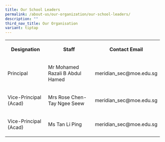 ```yaml
---
title: Our School Leaders
permalink: /about-us/our-organization/our-school-leaders/
description: ""
third_nav_title: Our Organisation
variant: tiptap
---
```

<table style="minWidth: 75px">
<colgroup>
<col>
<col>
<col>
</colgroup>
<tbody>
<tr>
<th rowspan="1" colspan="1">
<p>Designation</p>
</th>
<th rowspan="1" colspan="1">
<p>Staff</p>
</th>
<th rowspan="1" colspan="1">
<p>Contact Email</p>
</th>
</tr>
<tr>
<td rowspan="1" colspan="1">
<p>Principal</p>
</td>
<td rowspan="1" colspan="1">
<p>Mr Mohamed Razali B Abdul Hamed</p>
</td>
<td rowspan="1" colspan="1">
<p><a rel="noopener noreferrer nofollow" target="_blank">meridian_sec@moe.edu.sg</a>
</p>
</td>
</tr>
<tr>
<td rowspan="1" colspan="1">
<p>Vice-Principal (Acad)</p>
</td>
<td rowspan="1" colspan="1">
<p>Mrs Rose Chen-Tay Ngee Seew</p>
</td>
<td rowspan="1" colspan="1">
<p><a rel="noopener noreferrer nofollow" target="_blank">meridian_sec@moe.edu.sg</a>
</p>
</td>
</tr>
<tr>
<td rowspan="1" colspan="1">
<p>Vice-Principal (Acad)</p>
</td>
<td rowspan="1" colspan="1">
<p>Ms Tan Li Ping</p>
</td>
<td rowspan="1" colspan="1">
<p><a rel="noopener noreferrer nofollow" target="_blank">meridian_sec@moe.edu.sg</a>
</p>
</td>
</tr>
</tbody>
</table>
<p></p>
<p></p>